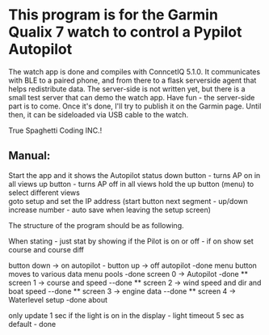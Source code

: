 <H1> This program is for the Garmin Qualix 7 watch to control a Pypilot Autopilot</H1>
The watch app is done and compiles with ConncetIQ 5.1.0.
It communicates with BLE to a paired phone, and from there to a flask serverside agent that helps redistribute data.
The server-side is not written yet, but there is a small test server that can demo the watch app.
Have fun - the server-side part is to come. Once it's done, I'll try to publish it on the Garmin page. 
Until then, it can be sideloaded via USB cable to the watch.

True Spaghetti Coding INC.!

<h2>Manual:</h2>
Start the app and it shows the Autopilot status<be>
down button - turns AP on in all views<be>
up button - turns AP off in all views<be>
hold the up button (menu) to select different views<br>
goto setup and set the IP address (start button next segment - up/down increase number - auto save when leaving the setup screen)<br>



The structure of the program should be as following.

When stating - just stat by showing if the Pilot is on or off - if on show set course and course diff

button down -> on autopilot - button up -> off autopilot -done
menu button moves to various data menu pools -done
    screen 0 -> Autopilot -done
**    screen 1 -> course and speed --done
**    screen 2 -> wind speed and dir and boat speed --done
**    screen 3 -> engine data --done
**    screen 4 -> Waterlevel
    setup -done
    about

only update 1 sec if the light is on in the display - light timeout 5 sec as default - done

